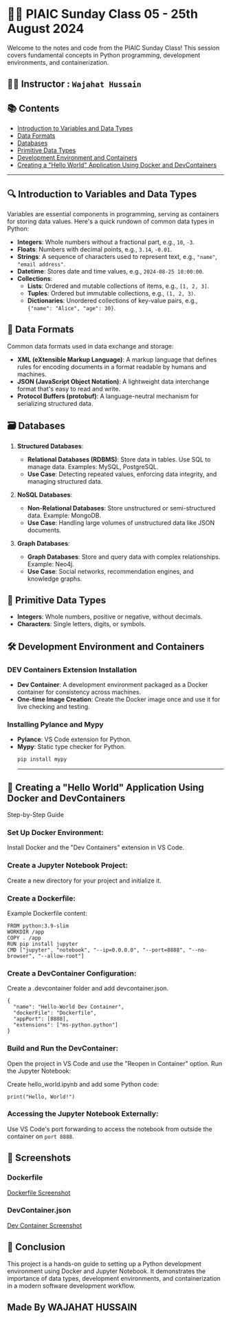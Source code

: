 
# 🧙‍♂️ PIAIC Sunday Class 05 - 25th August 2024

Welcome to the notes and code from the PIAIC Sunday Class! This session covers fundamental concepts in Python programming, development environments, and containerization.

## 🧑‍💻 Instructor : `Wajahat Hussain`
## 📚 Contents
- [Introduction to Variables and Data Types](#introduction-to-variables-and-data-types)
- [Data Formats](#data-formats)
- [Databases](#databases)
- [Primitive Data Types](#primitive-data-types)
- [Development Environment and Containers](#development-environment-and-containers)
- [Creating a "Hello World" Application Using Docker and DevContainers](#creating-a-hello-world-application-using-docker-and-devcontainers)

---

## 🔍 Introduction to Variables and Data Types
Variables are essential components in programming, serving as containers for storing data values. Here's a quick rundown of common data types in Python:

- **Integers**: Whole numbers without a fractional part, e.g., `10`, `-3`.
- **Floats**: Numbers with decimal points, e.g., `3.14`, `-0.01`.
- **Strings**: A sequence of characters used to represent text, e.g., `"name"`, `"email address"`.
- **Datetime**: Stores date and time values, e.g., `2024-08-25 10:00:00`.
- **Collections**:
  - **Lists**: Ordered and mutable collections of items, e.g., `[1, 2, 3]`.
  - **Tuples**: Ordered but immutable collections, e.g., `(1, 2, 3)`.
  - **Dictionaries**: Unordered collections of key-value pairs, e.g., `{"name": "Alice", "age": 30}`.

## 📄 Data Formats
Common data formats used in data exchange and storage:
- **XML (eXtensible Markup Language)**: A markup language that defines rules for encoding documents in a format readable by humans and machines.
- **JSON (JavaScript Object Notation)**: A lightweight data interchange format that's easy to read and write.
- **Protocol Buffers (protobuf)**: A language-neutral mechanism for serializing structured data.

## 🗃️ Databases
1. **Structured Databases**:
   - **Relational Databases (RDBMS)**: Store data in tables. Use SQL to manage data. Examples: MySQL, PostgreSQL.
   - **Use Case**: Detecting repeated values, enforcing data integrity, and managing structured data.

2. **NoSQL Databases**:
   - **Non-Relational Databases**: Store unstructured or semi-structured data. Example: MongoDB.
   - **Use Case**: Handling large volumes of unstructured data like JSON documents.

3. **Graph Databases**:
   - **Graph Databases**: Store and query data with complex relationships. Example: Neo4j.
   - **Use Case**: Social networks, recommendation engines, and knowledge graphs.

## 🔢 Primitive Data Types
- **Integers**: Whole numbers, positive or negative, without decimals.
- **Characters**: Single letters, digits, or symbols.

## 🛠️ Development Environment and Containers
### DEV Containers Extension Installation
- **Dev Container**: A development environment packaged as a Docker container for consistency across machines.
- **One-time Image Creation**: Create the Docker image once and use it for live checking and testing.

### Installing Pylance and Mypy
- **Pylance**: VS Code extension for Python.
- **Mypy**: Static type checker for Python.
  ```bash
  pip install mypy
  ```
  ---
  
## 🐳 Creating a "Hello World" Application Using Docker and DevContainers

Step-by-Step Guide

### Set Up Docker Environment:

Install Docker and the "Dev Containers" extension in VS Code.

### Create a Jupyter Notebook Project:

Create a new directory for your project and initialize it.
### Create a Dockerfile:
Example Dockerfile content:
```
FROM python:3.9-slim
WORKDIR /app
COPY . /app
RUN pip install jupyter
CMD ["jupyter", "notebook", "--ip=0.0.0.0", "--port=8888", "--no-browser", "--allow-root"]
```

### Create a DevContainer Configuration:

Create a .devcontainer folder and add devcontainer.json.
```
{
  "name": "Hello-World Dev Container",
  "dockerFile": "Dockerfile",
  "appPort": [8888],
  "extensions": ["ms-python.python"]
}
```
### Build and Run the DevContainer:

Open the project in VS Code and use the "Reopen in Container" option.
Run the Jupyter Notebook:

Create hello_world.ipynb and add some Python code:
```
print("Hello, World!")
```

### Accessing the Jupyter Notebook Externally:

Use VS Code's port forwarding to access the notebook from outside the container on ``port 8888``.

## 📸 Screenshots
### Dockerfile
[Dockerfile Screenshot](https://github.com/user-attachments/assets/3d5d1524-173d-4662-871d-ce807f0edd63)


### DevContainer.json
[Dev Container Screenshot](https://github.com/user-attachments/assets/553f96f0-0d69-4101-9383-9feb7d63b482)



## 🎉 Conclusion
This project is a hands-on guide to setting up a Python development environment using Docker and Jupyter Notebook. It demonstrates the importance of data types, development environments, and containerization in a modern software development workflow.

## Made By WAJAHAT HUSSAIN
